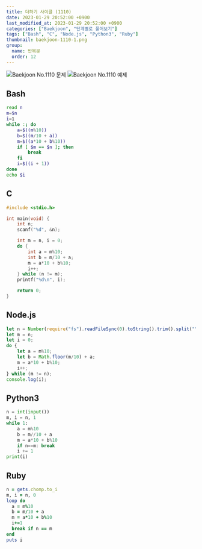 ```yaml
---
title: 더하기 사이클 (1110)
date: 2023-01-29 20:52:00 +0900
last_modified_at: 2023-01-29 20:52:00 +0900
categories: ["Baekjoon", "단계별로 풀어보기"]
tags: ["Bash", "C", "Node.js", "Python3", "Ruby"]
thumbnail: baekjoon-1110-1.png
group:
  name: 반복문
  order: 12
---
```


![Baekjoon No.1110 문제](baekjoon-1110-1.png)
![Baekjoon No.1110 예제](baekjoon-1110-2.png)

## Bash
```bash
read n
m=$n
i=1
while :; do
	a=$((m%10))
	b=$((m/10 + a))
	m=$((a*10 + b%10))
	if [ $m == $n ]; then
		break
	fi
	i=$((i + 1))
done
echo $i
```

## C
```c
#include <stdio.h>

int main(void) {
	int n;
	scanf("%d", &n);

	int m = n, i = 0;
	do {
		int a = m%10;
		int b = m/10 + a;
		m = a*10 + b%10;
		i++;
	} while (n != m);
	printf("%d\n", i);

	return 0;
}
```

## Node.js
```javascript
let n = Number(require("fs").readFileSync(0).toString().trim().split("\n")[0]);
let m = n;
let i = 0;
do {
	let a = m%10;
	let b = Math.floor(m/10) + a;
	m = a*10 + b%10;
	i++;
} while (m != n);
console.log(i);
```

## Python3
```python
n = int(input())
m, i = n, 1
while 1:
    a = m%10
    b = m//10 + a
    m = a*10 + b%10
    if n==m: break
    i += 1
print(i)
```

## Ruby
```ruby
n = gets.chomp.to_i
m, i = n, 0
loop do
  a = m%10
  b = m/10 + a
  m = a*10 + b%10
  i+=1
  break if n == m
end
puts i
```
